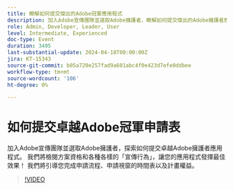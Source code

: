 ```yaml
---
title: 瞭解如何提交傑出的Adobe冠軍應用程式
description: 加入Adobe宣傳團隊並選取Adobe擁護者，瞭解如何提交傑出的Adobe擁護者應用計畫。 我們將引導您完成申請流程、申請視窗的時間表以及計畫權益。
role: Admin, Developer, Leader, User
level: Intermediate, Experienced
doc-type: Event
duration: 3495
last-substantial-update: 2024-04-18T00:00:00Z
jira: KT-15343
source-git-commit: b05a720e257fad9a601abc4f0e423d7efe0ddbee
workflow-type: tm+mt
source-wordcount: '106'
ht-degree: 0%

---
```



# 如何提交卓越Adobe冠軍申請表

加入Adobe宣傳團隊並選取Adobe擁護者，探索如何提交卓越Adobe擁護者應用程式。 我們將檢閱方案資格和各種各樣的「宣傳行為」，讓您的應用程式發揮最佳效果！ 我們將引導您完成申請流程、申請視窗的時間表以及計畫權益。

>[!VIDEO](https://video.tv.adobe.com/v/3428431/?learn=on)

